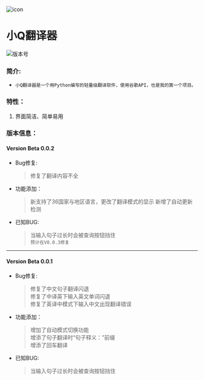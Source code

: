 ![icon](https://s2.ax1x.com/2020/03/09/89YeZn.png)   
# 小Q翻译器  
![版本号](https://img.shields.io/badge/Version-Beta--0.0.1-blue)  

### 简介:
* `小Q翻译器是一个用Python编写的轻量级翻译软件，使用谷歌API，也是我的第一个项目。`

### 特性：
1. 界面简洁、简单易用

### 版本信息：
####  Version Beta 0.0.2
 *  Bug修复:
       > 修复了翻译内容不全  
       
 *  功能添加：  
       > 新支持了36国家与地区语言，更改了翻译模式的显示
       > 新增了自动更新检测
       
 *  已知BUG:  
       > 当输入句子过长时会被查询按钮挡住  
         `预计在V0.0.3修复`
---
####  Version Beta 0.0.1
 *  Bug修复:  
       > 修复了中文句子翻译闪退  
       > 修复了中译英下输入英文单词闪退  
       > 修复了英译中模式下输入中文出现翻译错误  

 *  功能添加：  
       > 增加了自动模式切换功能  
       > 增添了句子翻译时“句子释义：”前缀  
       > 增添了回车翻译  

 *  已知BUG:  
       > 当输入句子过长时会被查询按钮挡住  
